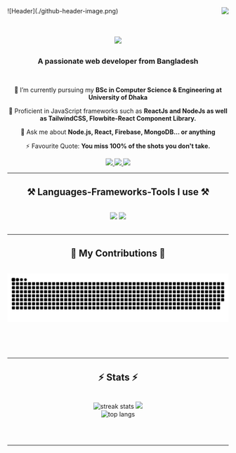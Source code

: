 <img align="right" src="https://visitor-badge.laobi.icu/badge?page_id=tahmid-ahnaf.tahmid-ahnaf" />
![Header](./github-header-image.png)
<h1 align="center">
    <img src="https://readme-typing-svg.herokuapp.com/?font=Righteous&size=35&center=true&vCenter=true&width=500&height=70&duration=4000&lines=Hi+There!+👋;+I'm+Ahnaf+Tahmid!;" />
</h1>

<h3 align="center">A passionate web developer from Bangladesh</h3>

<br/>

<div align="center">
 
 🔭 I’m currently pursuing my **BSc in Computer Science & Engineering at University of Dhaka**
 
 🌱 Proficient in JavaScript frameworks such as **ReactJs and NodeJs as well as TailwindCSS, Flowbite-React Component Library.**

💬 Ask me about **Node.js, React, Firebase, MongoDB... or anything**

⚡ Favourite Quote: **You miss 100% of the shots you don't take.**

 </div>
 
<div align="center"> 
  <a href="mailto:atahmid928@gmail.com">
    <img src="https://img.shields.io/badge/Gmail-333333?style=for-the-badge&logo=gmail&logoColor=red" />
  </a>
  <a href="https://www.linkedin.com/in/ahnaftahmidhere" target="_blank">
    <img src="https://img.shields.io/badge/LinkedIn-0077B5?style=for-the-badge&logo=linkedin&logoColor=white" target="_blank" />
  </a>
  <a href="https://ahnaf-tahmid-portfolio.web.app" target="_blank">
     <img src="https://img.shields.io/badge/Portfolio-FF5722?style=for-the-badge&logo=todoist&logoColor=white" target="_blank" /> <!-- sqlite, safari, google-chrome are other good icon options -->
  </a>
</div>

 <hr/>
 
<h2 align="center">⚒️ Languages-Frameworks-Tools I use ⚒️</h2>
<br/>
<div align="center">
    <img src="https://skillicons.dev/icons?i=react,tailwind,bootstrap,html,css,vscode,github,figma,git" />
    <img src="https://skillicons.dev/icons?i=nodejs,javascript,typescript,express,firebase,mongodb,c,java,nextjs,mysql" /><br>
</div>

<br/>
<hr/>

<div align="center">
  <h2>🐍 My Contributions 🐍</h2>
  <br>
  <img alt="snake eating my contributions" src="https://raw.githubusercontent.com/tahmid-ahnaf/tahmid-ahnaf/output/github-contribution-grid-snake.svg" />
  
  <br/><br/><br/>
</div>

<hr/>

<h2 align="center">⚡ Stats ⚡</h2>
<br>
<div align=center>
  <img width=390 src="https://github-readme-streak-stats-wp8e.vercel.app/?user=tahmid-ahnaf&theme=vue-dark&hide_border=true" alt="streak stats"/>
  <img width=390 src="https://github-readme-stats-gilt-nu.vercel.app/api?username=tahmid-ahnaf&theme=vue-dark&show_icons=true&hide_border=true&count_private=true" />
  <br/>
  <img width=325 align="center" src="https://github-readme-stats-gilt-nu.vercel.app/api/top-langs/?username=tahmid-ahnaf&theme=vue-dark&show_icons=true&hide_border=true&layout=compact" alt="top langs" />
</div>

<br/><br/>
<hr/>

<br/>
<br/>
